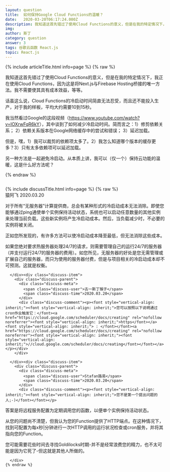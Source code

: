 ```yaml
---
layout: question
title:  如何保持Google Cloud Functions的温暖？
date:   2020-03-20T06:17:24.000Z
description: 我知道这首先错过了使用Cloud Functions的意义，但是在我的特定情况下，我正在使用Cloud Functions，因为这是将Next.js与Fi...
img: 
author: 斯丁
category: question
answer: 3
tags: 谷歌云函数 React.js
topic: React.js
---
```

<div class="article-root">
  <div class="article">
    {% include articleTitle.html info=page %}
    {% raw %}
    <div class="article-content"><p><font style="vertical-align: inherit;"><font style="vertical-align: inherit;">我知道这首先错过了使用Cloud Functions的意义，但是在我的特定情况下，我正在使用Cloud Functions，因为这是将Next.js与Firebase Hosting桥接的唯一方法。</font><font style="vertical-align: inherit;">我不需要使其具有成本效益，等等。</font></font></p>

<p><font style="vertical-align: inherit;"><font style="vertical-align: inherit;">话虽这么说，Cloud Functions的冷启动时间简直无法忍受，而且还不能投入生产，对于我的样板，平均大约需要10到15秒。 </font></font></p>

<p><font style="vertical-align: inherit;"><font style="vertical-align: inherit;">我当然看过Google的这段视频（</font></font><a href="https://www.youtube.com/watch?v=IOXrwFqR6kY" rel="nofollow noreferrer"><font style="vertical-align: inherit;"><font style="vertical-align: inherit;">https://www.youtube.com/watch?v=IOXrwFqR6kY</font></font></a><font style="vertical-align: inherit;"><font style="vertical-align: inherit;">），其中谈到了如何减少冷启动时间。</font><font style="vertical-align: inherit;">简而言之：1）修剪依赖关系； 2）依赖关系版本在Google网络缓存中的尝试和错误； 3）延迟加载。</font></font></p>

<p><font style="vertical-align: inherit;"><font style="vertical-align: inherit;">但是，嘿，1）我可以裁剪的依赖项太多了。</font><font style="vertical-align: inherit;">2）我怎么知道哪个版本的缓存更多？</font><font style="vertical-align: inherit;">3）只有太多依赖项可以延迟加载。</font></font></p>

<p><font style="vertical-align: inherit;"><font style="vertical-align: inherit;">另一种方法是一起避免冷启动。</font><font style="vertical-align: inherit;">从本质上讲，我可以（仅一个）保持云功能的温暖，这是什么好方法呢？</font></font></p></div>
    {% endraw %}
  </div>
  <p style="height: 0;width:0;overflow: hidden;"> 第2537篇《如何保持Google Cloud Functions的温暖？》来自Winter(https://github.com/aiyld/aiyld.github.io)的站点</p>
  <div class="discuss-wrapper">
    {% include discussTitle.html info=page %}
    {% raw %}
    <div class="discuss-item">
        <div class="discuss-parent">
          <div class="discuss-meta">
            <span class="discuss-user">猿阿飞</span>
            <span class="discuss-time">2020.03.20</span>
          </div>
          <div class="discuss-comment"><p><font style="vertical-align: inherit;"><font style="vertical-align: inherit;">对于所有“无服务器”计算提供商，总会有某种形式的冷启动成本无法消除。</font><font style="vertical-align: inherit;">即使您能够通过ping通使单个实例保持活动状态，系统也可以启动任意数量的其他实例来处理当前负载。</font><font style="vertical-align: inherit;">这些新实例将产生冷启动成本。</font><font style="vertical-align: inherit;">然后，当负载减少时，不必要的实例将被关闭。</font></font></p>

<p><font style="vertical-align: inherit;"><font style="vertical-align: inherit;">正如您所发现的，有许多方法可以使冷启动成本降至最低，但无法消除这些成本。</font></font></p>

<p><font style="vertical-align: inherit;"><font style="vertical-align: inherit;">如果您绝对要求热服务器处理24/7的请求，则需要管理自己的运行24/7的服务器（并支付运行24/7的服务器的费用）。</font><font style="vertical-align: inherit;">如您所见，无服务器的好处是您无需管理或扩展自己的服务器，而只为使用的服务器付费，但是与项目相关的冷启动成本却不可预测。</font><font style="vertical-align: inherit;">这就是权衡。</font></font></p></div>
        </div>
        
      </div><div class="discuss-item">
        <div class="discuss-parent">
          <div class="discuss-meta">
            <span class="discuss-user">古一斯丁猴子</span>
            <span class="discuss-time">2020.03.20</span>
          </div>
          <div class="discuss-comment"><p><font style="vertical-align: inherit;"><font style="vertical-align: inherit;">您可以按照以下说明通过cron作业触发它：</font><a href="https://cloud.google.com/scheduler/docs/creating" rel="nofollow noreferrer"><font style="vertical-align: inherit;">https</font></a><font style="vertical-align: inherit;"> : </font></font><a href="https://cloud.google.com/scheduler/docs/creating" rel="nofollow noreferrer"><font style="vertical-align: inherit;"><font style="vertical-align: inherit;">//cloud.google.com/scheduler/docs/creating</font></font></a></p></div>
        </div>
        
      </div><div class="discuss-item">
        <div class="discuss-parent">
          <div class="discuss-meta">
            <span class="discuss-user">Stafan路易</span>
            <span class="discuss-time">2020.03.20</span>
          </div>
          <div class="discuss-comment"><p><font style="vertical-align: inherit;"><font style="vertical-align: inherit;">您不是第一个提出问题的人;-)</font></font></p>

<p><font style="vertical-align: inherit;"><font style="vertical-align: inherit;">答案是将远程服务配置为定期调用您的函数，以便单个实例保持活动状态。</font></font></p>

<p><font style="vertical-align: inherit;"><font style="vertical-align: inherit;">从您的问题尚不清楚，但我认为您的Function提供了HTTP端点。</font><font style="vertical-align: inherit;">在这种情况下，找到可配置为每x秒|分钟进行一次HTTP调用的运行状况检查或cron服务，并将其指向您的Function。</font></font></p>

<p><font style="vertical-align: inherit;"><font style="vertical-align: inherit;">您可能需要花些时间去寻找Goldilocks时期-并不是经常浪费您的精力，也不太可能是因为它死了-但这就是其他人所做的。</font></font></p></div>
        </div>
        
      </div>
    {% endraw %}
  </div>
<div>
